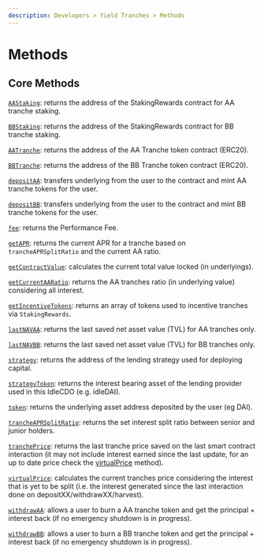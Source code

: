 ```yaml
---
description: Developers > Yield Tranches > Methods
---
```


# Methods

## Core Methods

[`AAStaking`](aastaking.md): returns the address of the StakingRewards contract for AA tranche staking.

[`BBStaking`](bbstaking.md): returns the address of the StakingRewards contract for BB tranche staking.

[`AATranche`](aatranche.md): returns the address of the AA Tranche token contract (ERC20).

[`BBTranche`](bbtranche.md): returns the address of the BB Tranche token contract (ERC20).

[`depositAA`](depositaa.md): transfers underlying from the user to the contract and mint AA tranche tokens for the user.

[`depositBB`](depositbb.md): transfers underlying from the user to the contract and mint BB tranche tokens for the user.

[`fee`](fee.md): returns the Performance Fee.

[`getAPR`](getapr.md): returns the current APR for a tranche based on `trancheAPRSplitRatio` and the current AA ratio.

[`getContractValue`](getcontractvalue.md): calculates the current total value locked (in underlyings).

[`getCurrentAARatio`](getcurrentaaratio.md): returns the AA tranches ratio (in underlying value) considering all interest.

[`getIncentiveTokens`](getincentivetokens.md): returns an array of tokens used to incentive tranches via `StakingRewards`.

[`lastNAVAA`](lastnavaa.md): returns the last saved net asset value (TVL) for AA tranches only.

[`lastNAVBB`](lastnavbb.md): returns the last saved net asset value (TVL) for BB tranches only.

[`strategy`](strategy.md): returns the address of the lending strategy used for deploying capital.

[`strategyToken`](strategytoken.md): returns the interest bearing asset of the lending provider used in this IdleCDO (e.g. idleDAI).

[`token`](token.md): returns the underlying asset address deposited by the user (eg DAI).

[`trancheAPRSplitRatio`](trancheaprsplitratio.md): returns the set interest split ratio between senior and junior holders.

[`tranchePrice`](trancheprice.md): returns the last tranche price saved on the last smart contract interaction (it may not include interest earned since the last update, for an up to date price check the [virtualPrice](virtualprice.md) method).

[`virtualPrice`](virtualprice.md):  calculates the current tranches price considering the interest that is yet to be split (i.e. the interest generated since the last interaction done on depositXX/withdrawXX/harvest).

[`withdrawAA`](withdrawaa.md): allows a user to burn a AA tranche token and get the principal + interest back (if no emergency shutdown is in progress).

[`withdrawBB`](withdrawbb.md): allows a user to burn a BB tranche token and get the principal + interest back (if no emergency shutdown is in progress).
